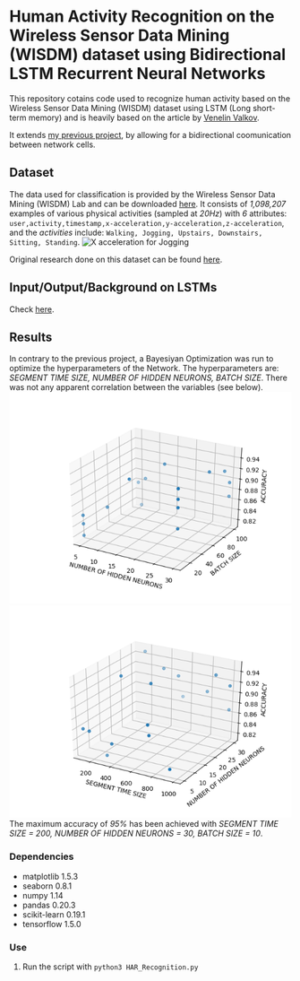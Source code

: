 # Human Activity Recognition on the Wireless Sensor Data Mining (WISDM) dataset using Bidirectional LSTM Recurrent Neural Networks
This repository cotains code used to recognize human activity based on the Wireless Sensor Data Mining (WISDM) dataset using LSTM (Long short-term memory) and is heavily based on the article by [Venelin Valkov](https://medium.com/@curiousily/human-activity-recognition-using-lstms-on-android-tensorflow-for-hackers-part-vi-492da5adef64).

It extends [my previous project](https://github.com/bartkowiaktomasz/HAR-WISDM-LSTM-RNNs), by allowing for a bidirectional coomunication between network cells.


## Dataset
The data used for classification is provided by the Wireless Sensor Data Mining (WISDM) Lab and can be downloaded  [here](http://www.cis.fordham.edu/wisdm/dataset.php).
It consists of _1,098,207_ examples of various physical activities (sampled at _20Hz_) with _6_ attributes:
`user,activity,timestamp,x-acceleration,y-acceleration,z-acceleration`, and the _activities_ include: `Walking, Jogging, Upstairs, Downstairs, Sitting, Standing`. 
![X acceleration for Jogging](images/activity_type.png)

Original research done on this dataset can be found [here](http://www.cis.fordham.edu/wisdm/public_files/sensorKDD-2010.pdf).


## Input/Output/Background on LSTMs
Check [here](https://github.com/bartkowiaktomasz/HAR-WISDM-LSTM-RNNs).


## Results
In contrary to the previous project, a Bayesiyan Optimization was run to optimize the hyperparameters of the Network. The hyperparameters are:
_SEGMENT TIME SIZE, NUMBER OF HIDDEN NEURONS, BATCH SIZE_. There was not any apparent correlation between the variables (see below).
![Accuracy vs. neurons, batch size](images/accuracy_numHiddenNeurons_batchSize.png)
![Accuracy vs. segment, neurons](images/accuracy_segmentTimeSize_numHiddenNeurons.png)
The maximum accuracy of _95%_ has been achieved with _*SEGMENT TIME SIZE = 200, NUMBER OF HIDDEN NEURONS = 30, BATCH SIZE = 10*_.


### Dependencies
- matplotlib 1.5.3
- seaborn 0.8.1
- numpy 1.14
- pandas 0.20.3
- scikit-learn 0.19.1
- tensorflow 1.5.0


### Use
1. Run the script with  `python3 HAR_Recognition.py`
